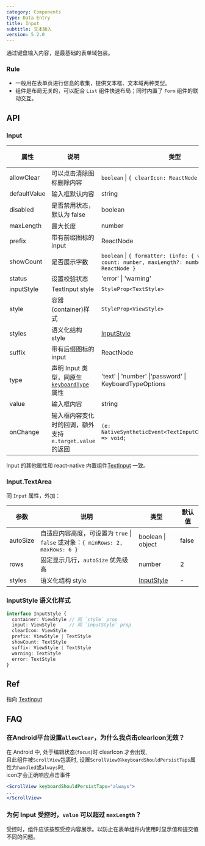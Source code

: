 ```yaml
---
category: Components
type: Data Entry
title: Input
subtitle: 文本输入
version: 5.2.0
---
```


通过键盘输入内容，是最基础的表单域包装。

### Rule
- 一般用在表单页进行信息的收集，提供文本框、文本域两种类型。
- 组件是布局无关的，可以配合 `List` 组件快速布局；同时内置了 `Form` 组件的联动交互。

## API

### Input

| 属性 | 说明 | 类型 | 默认值 |
| --- | --- | --- | --- |
| allowClear | 可以点击清除图标删除内容 | `boolean` \| `{ clearIcon: ReactNode }` | - |
| defaultValue | 输入框默认内容 | string | - |
| disabled | 是否禁用状态，默认为 false | boolean | false |
| maxLength | 最大长度 | number | - |
| prefix | 带有前缀图标的 input | ReactNode | - |
| showCount | 是否展示字数 | `boolean` \| `{ formatter: (info: { value: string, count: number, maxLength?: number }) => ReactNode }` | false |
| status | 设置校验状态 | 'error' \| 'warning' | - |
| inputStyle | TextInput style | `StyleProp<TextStyle>` | - |
| style  | 容器(container)样式 | `StyleProp<ViewStyle>` | - |
| styles | 语义化结构 style | [InputStyle](#inputstyle-语义化样式) | - |
| suffix | 带有后缀图标的 input | ReactNode | - |
| type | 声明 Input 类型，同原生 [`keyboardType`](https://reactnative.dev/docs/textinput.html#keyboardtype) 属性 | 'text' \| 'number' \|'password' \| KeyboardTypeOptions | `text` |
| value | 输入框内容 | string | - |
| onChange | 输入框内容变化时的回调，额外支持`e.target.value`的返回 | `(e: NativeSyntheticEvent<TextInputChangeEventData>) => void;` | - |

Input 的其他属性和 react-native 内置组件[TextInput](http://facebook.github.io/react-native/docs/textinput.html) 一致。


### Input.TextArea

同 `Input` 属性，外加：

| 参数 | 说明 | 类型 | 默认值 |
| --- | --- | --- | --- |
| autoSize | 自适应内容高度，可设置为 `true` \| `false` 或对象：`{ minRows: 2, maxRows: 6 }` | boolean \| object | false |
| rows | 固定显示几行，`autoSize` 优先级高 | number | 2 |
| styles | 语义化结构 style | [InputStyle](#inputstyle-语义化样式) | - |

### InputStyle 语义化样式

```typescript
interface InputStyle {
  container: ViewStyle // 同 `style` prop 
  input: ViewStyle     // 同 `inputStyle` prop
  clearIcon: ViewStyle
  prefix: ViewStyle | TextStyle
  showCount: TextStyle
  suffix: ViewStyle | TextStyle
  warning: TextStyle
  error: TextStyle
}
```

## Ref
指向 [TextInput](http://facebook.github.io/react-native/docs/textinput.html)

## FAQ

### 在Android平台设置`allowClear`，为什么我点击clearIcon无效？

在 Android 中, 处于编辑状态(`focus`)时 clearIcon 才会出现, 
<br/>且此组件被`ScrollView`包裹时, 设置`ScrollView的keyboardShouldPersistTaps`属性为`handled`或`always`时, 
<br/>icon才会正确响应点击事件

```jsx
<ScrollView keyboardShouldPersistTaps="always">
...
</ScrollView>
```

### 为何 Input 受控时，`value` 可以超过 `maxLength`？

受控时，组件应该按照受控内容展示。以防止在表单组件内使用时显示值和提交值不同的问题。
